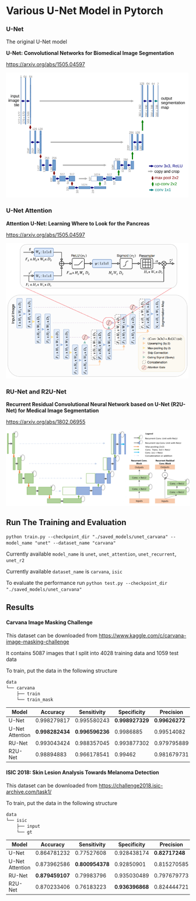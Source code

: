 # Various U-Net Model in Pytorch


### U-Net
The original U-Net model

**U-Net: Convolutional Networks for Biomedical Image Segmentation**

https://arxiv.org/abs/1505.04597 
<p align="left">
  <img src="https://github.com/kvpratama/unet/blob/master/assets/unet.png" width="500">
</p>

### U-Net Attention
**Attention U-Net: Learning Where to Look for the Pancreas**

https://arxiv.org/abs/1505.04597 
<p align="left">
  <img src="https://github.com/kvpratama/unet/blob/master/assets/unet_attention.png" width="500">
</p>

### RU-Net and R2U-Net
**Recurrent Residual Convolutional Neural Network based on U-Net (R2U-Net) for Medical Image Segmentation**

https://arxiv.org/abs/1802.06955
<p align="left">
  <img src="https://github.com/kvpratama/unet/blob/master/assets/unet_recurrent.png" width="800">
</p>


## Run The Training and Evaluation
``python train.py --checkpoint_dir "./saved_models/unet_carvana" --model_name "unet" --dataset_name "carvana"``

Currently available ``model_name`` is ``unet``, ``unet_attention``, ``unet_recurrent``, ``unet_r2``

Currently available ``dataset_name`` is ``carvana``, ``isic``

To evaluate the performance run ``python test.py --checkpoint_dir "./saved_models/unet_carvana"``


## Results
#### Carvana Image Masking Challenge
This dataset can be downloaded from https://www.kaggle.com/c/carvana-image-masking-challenge

It contains 5087 images that I split into 4028 training data and 1059 test data

To train, put the data in the following structure
```
data
└── carvana
    ├── train
    └── train_mask
```

|Model   	        |Accuracy 	    |Sensitivity  	|Specificity  	|Precision  	|F1  	        |Jaccard  	    |Dice
|---	            |---	        |---	        |---	        |---	        |---	        |---	        |---
|U-Net  	        |0.998279817    |0.995580243    |**0.998927329**|**0.99626272** |**0.995910721**|**0.991872912**|**0.995911221**    
|U-Net Attention  	|**0.998282434**|**0.996596236**|0.9986885      |0.99514082     |0.995856454    |0.991767802    |0.995856954  	    
|RU-Net  	        |0.993043424    |0.988357045    |0.993877302    |0.979795889    |0.98386901     |0.968556633    |0.98386951
|R2U-Net  	        |0.98894883     |0.966178541    |0.99462        |0.981679731    |0.972566577    |0.948562334    |0.972567077


#### ISIC 2018: Skin Lesion Analysis Towards Melanoma Detection
This dataset can be downloaded from https://challenge2018.isic-archive.com/task1/

To train, put the data in the following structure
```
data
└── isic
    ├── input
    └── gt
```

|Model   	        |Accuracy 	    |Sensitivity  	|Specificity  	|Precision  	|F1  	        |Jaccard  	    |Dice
|---	            |---	        |---	        |---	        |---	        |---	        |---	        |---
|U-Net  	        |0.864781232    |0.77527608     |0.928438174    |**0.82717248** |0.723329646    |0.61480043     |0.723330083    
|U-Net Attention  	|0.873962586    |**0.800954378**|0.92850901     |0.815270585    |**0.737713671**|0.629463975    |**0.737714114**  	    
|RU-Net  	        |**0.879459107**|0.79983796     |0.935030489    |0.797679773    |0.735016992    |**0.629916732**|0.735017438
|R2U-Net  	        |0.870233406    |0.76183223     |**0.936396868**|0.824444721    |0.714812878    |0.611360368    |0.714813307
